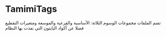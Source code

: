 # TamimiTags
تضم الملفات مجموعات الوسوم الثلاثة: الأساسية والفرعية والموسعة
ومتغيرات التقطيع فضلا عن أكواد البايثون التي نفذت بها النظام

